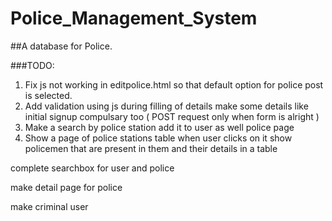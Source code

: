 # Police_Management_System
##A database for Police.


###TODO:
1. Fix js not working in editpolice.html so that default option for police post is selected.
2. Add validation using js during filling of details make some details like initial signup compulsary too
( POST request only when form is alright )
3. Make a search by police station add it to user as well police page
4. Show a page of police stations table when user clicks on it show policemen that are present in them and their details in a table



complete searchbox for user and police

make detail page for police

make criminal user

